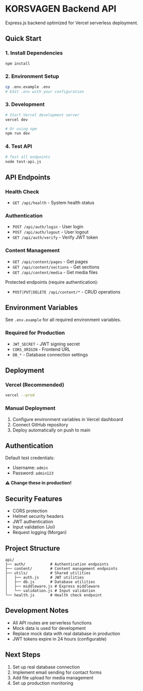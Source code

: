 # KORSVAGEN Backend API

Express.js backend optimized for Vercel serverless deployment.

## Quick Start

### 1. Install Dependencies

```bash
npm install
```

### 2. Environment Setup

```bash
cp .env.example .env
# Edit .env with your configuration
```

### 3. Development

```bash
# Start Vercel development server
vercel dev

# Or using npm
npm run dev
```

### 4. Test API

```bash
# Test all endpoints
node test-api.js
```

## API Endpoints

### Health Check

- `GET /api/health` - System health status

### Authentication

- `POST /api/auth/login` - User login
- `POST /api/auth/logout` - User logout
- `GET /api/auth/verify` - Verify JWT token

### Content Management

- `GET /api/content/pages` - Get pages
- `GET /api/content/sections` - Get sections
- `GET /api/content/media` - Get media files

Protected endpoints (require authentication):

- `POST|PUT|DELETE /api/content/*` - CRUD operations

## Environment Variables

See `.env.example` for all required environment variables.

### Required for Production

- `JWT_SECRET` - JWT signing secret
- `CORS_ORIGIN` - Frontend URL
- `DB_*` - Database connection settings

## Deployment

### Vercel (Recommended)

```bash
vercel --prod
```

### Manual Deployment

1. Configure environment variables in Vercel dashboard
2. Connect GitHub repository
3. Deploy automatically on push to main

## Authentication

Default test credentials:

- Username: `admin`
- Password: `admin123`

**⚠️ Change these in production!**

## Security Features

- CORS protection
- Helmet security headers
- JWT authentication
- Input validation (Joi)
- Request logging (Morgan)

## Project Structure

```
api/
├── auth/           # Authentication endpoints
├── content/        # Content management endpoints
├── utils/          # Shared utilities
│   ├── auth.js     # JWT utilities
│   ├── db.js       # Database utilities
│   ├── middleware.js # Express middleware
│   └── validation.js # Input validation
└── health.js       # Health check endpoint
```

## Development Notes

- All API routes are serverless functions
- Mock data is used for development
- Replace mock data with real database in production
- JWT tokens expire in 24 hours (configurable)

## Next Steps

1. Set up real database connection
2. Implement email sending for contact forms
3. Add file upload for media management
4. Set up production monitoring
